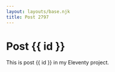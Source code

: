 ```yaml
---
layout: layouts/base.njk
title: Post 2797
---
```


# Post {{ id }}

This is post {{ id }} in my Eleventy project.
